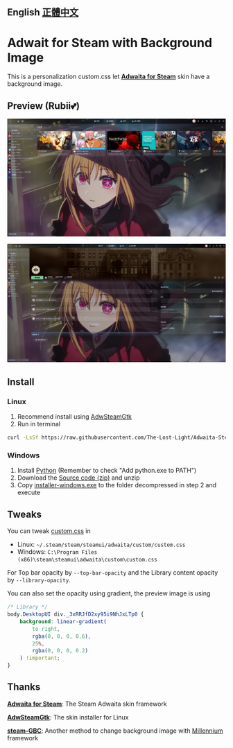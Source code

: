 English [正體中文]
---
# Adwait for Steam with Background Image
This is a personalization custom.css let **[Adwaita for Steam]** skin have a background image.

## Preview (Rubii💕)
![Library]

![Game]

## Install
### Linux
1. Recommend install using [AdwSteamGtk]
2. Run in terminal
``` sh
curl -LsSf https://raw.githubusercontent.com/The-Lost-Light/Adwaita-Steam-Wallpaper/refs/heads/main/install.sh | sh -s /path/to/image
```
### Windows
1. Install [Python] (Remember to check "Add python.exe to PATH")
2. Download the [Source code (zip)] and unzip
3. Copy [installer-windows.exe] to the folder decompressed in step 2 and execute

## Tweaks
You can tweak [custom.css] in
- Linux: `~/.steam/steam/steamui/adwaita/custom/custom.css`
- Windows: `C:\Program Files (x86)\steam\steamui\adwaita\custom\custom.css`

For Top bar opacity by `--top-bar-opacity` and the Library content opacity by `--library-opacity`.

You can also set the opacity using gradient, the preview image is using
```css
/* Library */
body.DesktopUI div._3xRRJfD2xy95i9NhJxLTp0 {
	background: linear-gradient(
		to right,
		rgba(0, 0, 0, 0.6),
		25%,
		rgba(0, 0, 0, 0.2)
	) !important;
}
```

## Thanks
**[Adwaita for Steam]**: The Steam Adwaita skin framework

**[AdwSteamGtk]**: The skin installer for Linux

**[steam-GBC]**: Another method to change background image with [Millennium] framework


[正體中文]: README_zh-tw.md

[Library]: screenshots/Library.png
[Game]: screenshots/Game.png

[Python]: https://www.python.org/downloads/
[Source code (zip)]: https://github.com/tkashkin/Adwaita-for-Steam/releases/latest
[installer-windows.exe]: https://github.com/The-Lost-Light/Adwaita-Steam-Wallpaper/releases/download/v1.1.0/installer-windows-v1.1.0.exe

[custom.css]: custom.css

[Adwaita for Steam]: https://github.com/tkashkin/Adwaita-for-Steam?tab=readme-ov-file
[AdwSteamGtk]: https://github.com/Foldex/AdwSteamGtk
[steam-GBC]: https://github.com/YCZ01111/steam-GBC
[Millennium]: https://github.com/SteamClientHomebrew/Millennium
